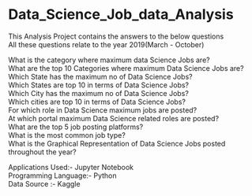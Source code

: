 # Data_Science_Job_data_Analysis

This Analysis Project contains the answers to the below questions<br> 
All these questions relate to the year 2019(March - October)<br>

What is the category where maximum data Science Jobs are?<br>
What are the top 10 Categories where maximum Data Science Jobs are?<br>
Which State has the maximum no of Data Science Jobs?<br>
Which States are top 10 in terms of Data Science Jobs?<br>
Which City has the maximum no of Data Science Jobs?<br>
Which cities are top 10 in terms of Data Science Jobs?<br>
For which role in Data Science maximum jobs are posted?<br>
At which portal maximum Data Science related roles are posted?<br>
What are the top 5 job posting platforms?<br>
What is the most common job type?<br>
What is the Graphical Representation of Data Science Jobs posted throughout the year?<br>

Applications Used:- Jupyter Notebook<br>
Programming Language:-  Python<br>
Data Source :- Kaggle


